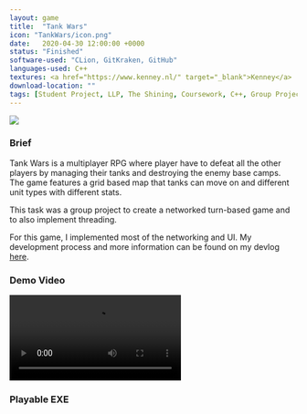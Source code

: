 ```yaml
---
layout: game
title:  "Tank Wars"
icon: "TankWars/icon.png"
date:   2020-04-30 12:00:00 +0000
status: "Finished"
software-used: "CLion, GitKraken, GitHub"
languages-used: C++
textures: <a href="https://www.kenney.nl/" target="_blank">Kenney</a>
download-location: ""
tags: [Student Project, LLP, The Shining, Coursework, C++, Group Project]
---
```


<img src="{{ site.baseurl }}/assets/TankWars/gameScreenshot.png"/>

<h3>Brief</h3>

Tank Wars is a multiplayer RPG where player have to defeat all the other players by managing their tanks and destroying the enemy base camps. The game features a grid based map that tanks can move on and different unit types with different stats.

This task was a group project to create a networked turn-based game and to also implement threading.

For this game, I implemented most of the networking and UI. My development process and more information can be found on my devlog <a href="https://zar67.github.io/Portfolio/blog.html#Tank%20Wars%20Devlog">here</a>.

<h3>Demo Video</h3>
<video controls>
  <source src="{{ site.baseurl }}/assets/TankWars/video.mp4" type="video/mp4">
</video>

<br>
<h3>Playable EXE</h3>
<a class="page-link" target="_blank" href="{{site.baseurl}}/assets/TankWars/TankWars.zip"><i class="fas fa-file-archive fa-3x nav-image"></i></a>